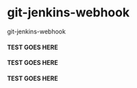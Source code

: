 # git-jenkins-webhook
git-jenkins-webhook

#### TEST GOES HERE ###
#### TEST GOES HERE ###
#### TEST GOES HERE ###
